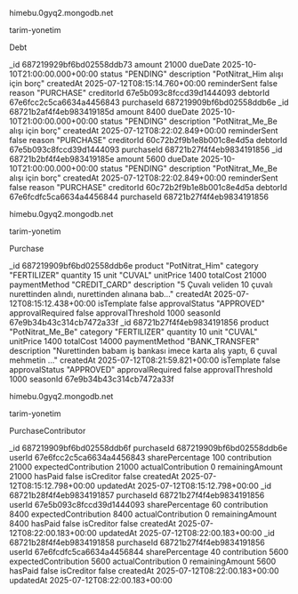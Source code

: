 himebu.0gyq2.mongodb.net


tarim-yonetim

Debt

_id
687219929bf6bd02558ddb73
amount
21000
dueDate
2025-10-10T21:00:00.000+00:00
status
"PENDING"
description
"PotNitrat_Him alışı için borç"
createdAt
2025-07-12T08:15:14.760+00:00
reminderSent
false
reason
"PURCHASE"
creditorId
67e5b093c8fccd39d1444093
debtorId
67e6fcc2c5ca6634a4456843
purchaseId
687219909bf6bd02558ddb6e
_id
68721b2af4f4eb983419185d
amount
8400
dueDate
2025-10-10T21:00:00.000+00:00
status
"PENDING"
description
"PotNitrat_Me_Be alışı için borç"
createdAt
2025-07-12T08:22:02.849+00:00
reminderSent
false
reason
"PURCHASE"
creditorId
60c72b2f9b1e8b001c8e4d5a
debtorId
67e5b093c8fccd39d1444093
purchaseId
68721b27f4f4eb9834191856
_id
68721b2bf4f4eb983419185e
amount
5600
dueDate
2025-10-10T21:00:00.000+00:00
status
"PENDING"
description
"PotNitrat_Me_Be alışı için borç"
createdAt
2025-07-12T08:22:02.849+00:00
reminderSent
false
reason
"PURCHASE"
creditorId
60c72b2f9b1e8b001c8e4d5a
debtorId
67e6fcdfc5ca6634a4456844
purchaseId
68721b27f4f4eb9834191856


himebu.0gyq2.mongodb.net


tarim-yonetim

Purchase


_id
687219909bf6bd02558ddb6e
product
"PotNitrat_Him"
category
"FERTILIZER"
quantity
15
unit
"CUVAL"
unitPrice
1400
totalCost
21000
paymentMethod
"CREDIT_CARD"
description
"5 Çuvalı veliden 10 çuvalı nurettinden alındı, nurettinden alınana bab…"
createdAt
2025-07-12T08:15:12.438+00:00
isTemplate
false
approvalStatus
"APPROVED"
approvalRequired
false
approvalThreshold
1000
seasonId
67e9b34b43c314cb7472a33f
_id
68721b27f4f4eb9834191856
product
"PotNitrat_Me_Be"
category
"FERTILIZER"
quantity
10
unit
"CUVAL"
unitPrice
1400
totalCost
14000
paymentMethod
"BANK_TRANSFER"
description
"Nurettinden babam iş bankası imece karta alış yaptı, 6 çuval mehmetin …"
createdAt
2025-07-12T08:21:59.821+00:00
isTemplate
false
approvalStatus
"APPROVED"
approvalRequired
false
approvalThreshold
1000
seasonId
67e9b34b43c314cb7472a33f

himebu.0gyq2.mongodb.net


tarim-yonetim

PurchaseContributor


_id
687219909bf6bd02558ddb6f
purchaseId
687219909bf6bd02558ddb6e
userId
67e6fcc2c5ca6634a4456843
sharePercentage
100
contribution
21000
expectedContribution
21000
actualContribution
0
remainingAmount
21000
hasPaid
false
isCreditor
false
createdAt
2025-07-12T08:15:12.798+00:00
updatedAt
2025-07-12T08:15:12.798+00:00
_id
68721b28f4f4eb9834191857
purchaseId
68721b27f4f4eb9834191856
userId
67e5b093c8fccd39d1444093
sharePercentage
60
contribution
8400
expectedContribution
8400
actualContribution
0
remainingAmount
8400
hasPaid
false
isCreditor
false
createdAt
2025-07-12T08:22:00.183+00:00
updatedAt
2025-07-12T08:22:00.183+00:00
_id
68721b28f4f4eb9834191858
purchaseId
68721b27f4f4eb9834191856
userId
67e6fcdfc5ca6634a4456844
sharePercentage
40
contribution
5600
expectedContribution
5600
actualContribution
0
remainingAmount
5600
hasPaid
false
isCreditor
false
createdAt
2025-07-12T08:22:00.183+00:00
updatedAt
2025-07-12T08:22:00.183+00:00
